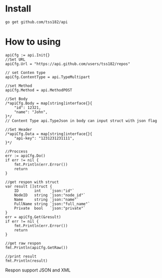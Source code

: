 # Install
    go get github.com/tss182/api

# How to using

    apiCfg := api.Init{}
	//Set URL
	apiCfg.Url = "https://api.github.com/users/tss182/repos"
    
    // set Conten type
    apiCfg.ContentType = api.TypeMultipart
    
    //set Method
    apiCfg.Method = api.MethodPOST
    
	//Set Body
	/*apiCfg.Body = map[string]interface{}{
	    "id": 12321,
	    "name": "John",
	}*/
	// Content Type api.TypeJson in body can input struct with json flag

	//Set Header
	/*apiCfg.Data = map[string]interface{}{
        "api-key": "1231231231111",
    }*/

	//Proccess
	err := apiCfg.Do()
	if err != nil {
		fmt.Println(err.Error())
		return
	}

	//get respon with struct
	var result []struct {
		ID       int    `json:"id"`
		NodeID   string `json:"node_id"`
		Name     string `json:"name"`
		FullName string `json:"full_name"`
		Private  bool   `json:"private"`
	}
	err = apiCfg.Get(&result)
	if err != nil {
		fmt.Println(err.Error())
		return
	}

	//get raw respon
	fmt.Println(apiCfg.GetRaw())

	//print result
	fmt.Println(result)



Respon support JSON and XML
